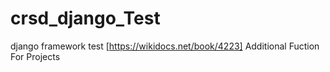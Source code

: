 # crsd_django_Test
 django framework test [https://wikidocs.net/book/4223]
 Additional Fuction For Projects
